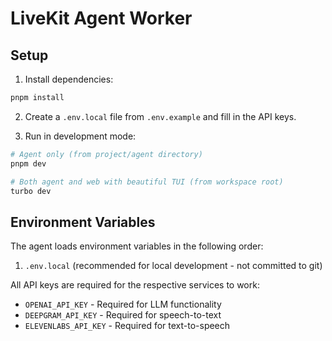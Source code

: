 # LiveKit Agent Worker

## Setup

1. Install dependencies:
```bash
pnpm install
```

2. Create a `.env.local` file from `.env.example` and fill in the API keys.

3. Run in development mode:
```bash
# Agent only (from project/agent directory)
pnpm dev

# Both agent and web with beautiful TUI (from workspace root)
turbo dev 
```

## Environment Variables

The agent loads environment variables in the following order:
1. `.env.local` (recommended for local development - not committed to git)

All API keys are required for the respective services to work:
- `OPENAI_API_KEY` - Required for LLM functionality
- `DEEPGRAM_API_KEY` - Required for speech-to-text
- `ELEVENLABS_API_KEY` - Required for text-to-speech